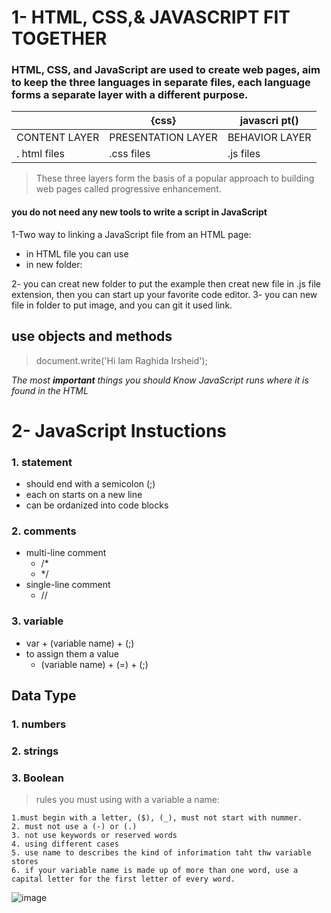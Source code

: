 # 1- HTML, CSS,& JAVASCRIPT FIT TOGETHER

### HTML, CSS, and JavaScript are used to create web pages, aim to keep the three languages in separate files, each language forms a separate layer with a different purpose.


| <html>        |  {css}             |  javascri pt() |
|---------------|--------------------|----------------|
| CONTENT LAYER | PRESENTATION LAYER | BEHAVIOR LAYER |
| . html files  | .css files         | .js files      |

>These three layers form the basis of a popular approach to building web pages called progressive enhancement.



#### you do not need any new tools to write a script in JavaScript
1-Two way to linking a JavaScript file from an HTML page: 
- in HTML file you can use <script>...</script>
- in new folder: <script src=" the link ">...</script>

2- you can creat new folder to put the example then creat new file in .js file extension, then you can start
up your favorite code editor.
3- you can new file in folder to put image, and you can git it used link.

## **use objects and methods**

>document.write('Hi Iam Raghida Irsheid');


*The most **important** things you should Know JavaScript runs where it is found in the HTML*



# 2- JavaScript Instuctions

### 1. statement
* should end with a semicolon (;)
* each on starts on a new line 
* can be ordanized into code blocks

### 2. comments
* multi-line comment 
  * /*
  * */
* single-line comment
  * //

### 3. variable 
* var + (variable name) + (;)
* to assign them a value
  * (variable name) + (=) + (;)



## Data Type
### 1. numbers
### 2. strings
### 3. Boolean
  

>rules you must using with a variable a name:
  ```
  1.must begin with a letter, ($), (_), must not start with nummer.
  2. must not use a (-) or (.)
  3. not use keywords or reserved words 
  4. using different cases
  5. use name to describes the kind of inforimation taht thw variable stores
  6. if your variable name is made up of more than one word, use a capital letter for the first letter of every word.
  ```

![image](https://miro.medium.com/max/3840/0*FfWF8PjBXoj6eWMN.jpg)

